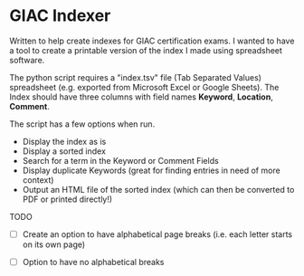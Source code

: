 # GIAC Indexer

Written to help create indexes for GIAC certification exams. I wanted to have a tool to create a printable version of the index I made using spreadsheet software. 

The python script requires a "index.tsv" file (Tab Separated Values) spreadsheet (e.g. exported from Microsoft Excel or Google Sheets). The Index should have three columns with field names **Keyword**, **Location**, **Comment**.  

The script has a few options when run.
* Display the index as is  
* Display a sorted index  
* Search for a term in the Keyword or Comment Fields  
* Display duplicate Keywords (great for finding entries in need of more context)  
* Output an HTML file of the sorted index (which can then be converted to PDF or printed directly!)

TODO
- [ ] Create an option to have alphabetical page breaks (i.e. each letter starts on its own page)
- [ ] Option to have no alphabetical breaks 


